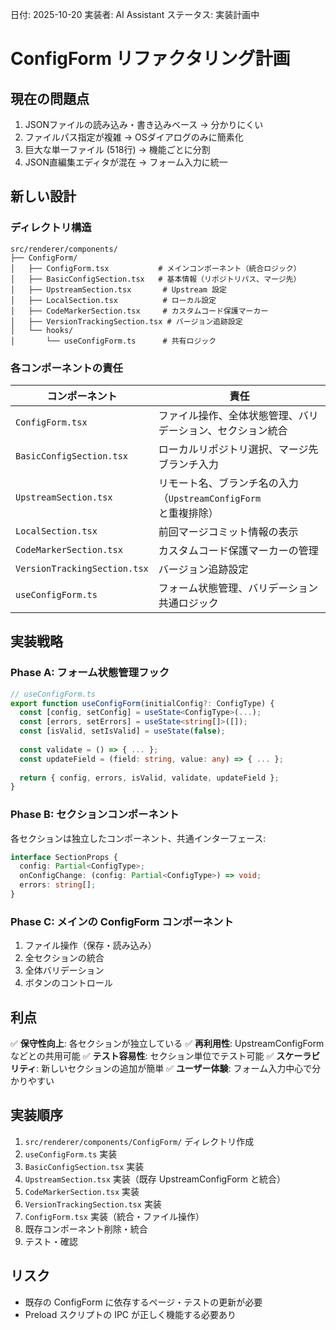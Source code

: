 日付: 2025-10-20
実装者: AI Assistant
ステータス: 実装計画中

# ConfigForm リファクタリング計画

## 現在の問題点

1. JSONファイルの読み込み・書き込みベース → 分かりにくい
2. ファイルパス指定が複雑 → OSダイアログのみに簡素化
3. 巨大な単一ファイル (518行) → 機能ごとに分割
4. JSON直編集エディタが混在 → フォーム入力に統一

## 新しい設計

### ディレクトリ構造

```
src/renderer/components/
├── ConfigForm/
│   ├── ConfigForm.tsx           # メインコンポーネント（統合ロジック）
│   ├── BasicConfigSection.tsx   # 基本情報（リポジトリパス、マージ先）
│   ├── UpstreamSection.tsx       # Upstream 設定
│   ├── LocalSection.tsx          # ローカル設定
│   ├── CodeMarkerSection.tsx     # カスタムコード保護マーカー
│   ├── VersionTrackingSection.tsx # バージョン追跡設定
│   └── hooks/
│       └── useConfigForm.ts      # 共有ロジック
```

### 各コンポーネントの責任

| コンポーネント | 責任 |
|-------------|-----|
| `ConfigForm.tsx` | ファイル操作、全体状態管理、バリデーション、セクション統合 |
| `BasicConfigSection.tsx` | ローカルリポジトリ選択、マージ先ブランチ入力 |
| `UpstreamSection.tsx` | リモート名、ブランチ名の入力（`UpstreamConfigForm`と重複排除） |
| `LocalSection.tsx` | 前回マージコミット情報の表示 |
| `CodeMarkerSection.tsx` | カスタムコード保護マーカーの管理 |
| `VersionTrackingSection.tsx` | バージョン追跡設定 |
| `useConfigForm.ts` | フォーム状態管理、バリデーション共通ロジック |

## 実装戦略

### Phase A: フォーム状態管理フック

```typescript
// useConfigForm.ts
export function useConfigForm(initialConfig?: ConfigType) {
  const [config, setConfig] = useState<ConfigType>(...);
  const [errors, setErrors] = useState<string[]>([]);
  const [isValid, setIsValid] = useState(false);
  
  const validate = () => { ... };
  const updateField = (field: string, value: any) => { ... };
  
  return { config, errors, isValid, validate, updateField };
}
```

### Phase B: セクションコンポーネント

各セクションは独立したコンポーネント、共通インターフェース:

```typescript
interface SectionProps {
  config: Partial<ConfigType>;
  onConfigChange: (config: Partial<ConfigType>) => void;
  errors: string[];
}
```

### Phase C: メインの ConfigForm コンポーネント

1. ファイル操作（保存・読み込み）
2. 全セクションの統合
3. 全体バリデーション
4. ボタンのコントロール

## 利点

✅ **保守性向上**: 各セクションが独立している
✅ **再利用性**: UpstreamConfigForm などとの共用可能
✅ **テスト容易性**: セクション単位でテスト可能
✅ **スケーラビリティ**: 新しいセクションの追加が簡単
✅ **ユーザー体験**: フォーム入力中心で分かりやすい

## 実装順序

1. `src/renderer/components/ConfigForm/` ディレクトリ作成
2. `useConfigForm.ts` 実装
3. `BasicConfigSection.tsx` 実装
4. `UpstreamSection.tsx` 実装（既存 UpstreamConfigForm と統合）
5. `CodeMarkerSection.tsx` 実装
6. `VersionTrackingSection.tsx` 実装
7. `ConfigForm.tsx` 実装（統合・ファイル操作）
8. 既存コンポーネント削除・統合
9. テスト・確認

## リスク

- 既存の ConfigForm に依存するページ・テストの更新が必要
- Preload スクリプトの IPC が正しく機能する必要あり
